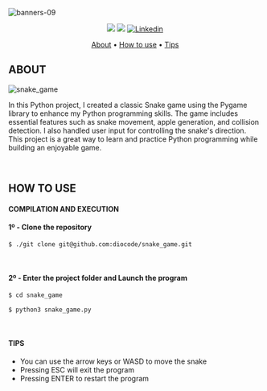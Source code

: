 ![banners-09](https://github.com/diocode/snake_game/assets/107859177/494fe7a5-382d-4c2e-b677-788339b7952d)

<p align="center">
	<img src="https://img.shields.io/badge/status-finished-success?color=%2312bab9&style=flat-square"/>
	<img src="https://img.shields.io/github/last-commit/diocode/philosophers?color=%2312bab9&style=flat-square"/>
	<a href='https://www.linkedin.com/in/diogo-gsilva' target="_blank"><img alt='Linkedin' src='https://img.shields.io/badge/LinkedIn-100000?style=flat-square&logo=Linkedin&logoColor=white&labelColor=0A66C2&color=0A66C2'/></a>
</p>

<p align="center">
	<a href="#about">About</a> •
	<a href="#how-to-use">How to use</a> •
	<a href="#tips">Tips</a>
</p>

## ABOUT

![snake_game](https://github.com/diocode/snake_game/assets/107859177/9b1de4db-9009-448c-a670-1eca3438ba2c)


In this Python project, I created a classic Snake game using the Pygame library to enhance my Python programming skills.
The game includes essential features such as snake movement, apple generation, and collision detection. I also handled user input for controlling the snake's direction. This project is a great way to learn and practice Python programming while building an enjoyable game.

<br>

## HOW TO USE
#### COMPILATION AND EXECUTION
#### 1º - Clone the repository
```bash
$ ./git clone git@github.com:diocode/snake_game.git
```

<br>

#### 2º - Enter the project folder and Launch the program
```bash
$ cd snake_game
```
```bash
$ python3 snake_game.py
```

<br>


#### TIPS
  - You can use the arrow keys or WASD to move the snake
  - Pressing ESC will exit the program
  - Pressing ENTER to restart the program
